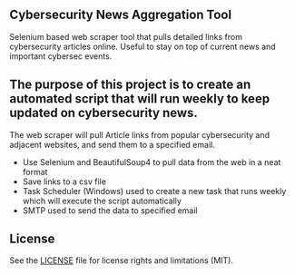 ### 

## Cybersecurity News Aggregation Tool

Selenium based web scraper tool that pulls detailed links from cybersecurity articles online.
Useful to stay on top of current news and important cybersec events.

## The purpose of this project is to create an automated script that will  run weekly to keep updated on cybersecurity news. 

The web scraper will pull Article links from popular cybersecurity and adjacent websites, and send them to a specified email. 

* Use Selenium and BeautifulSoup4 to pull data from the web in a neat format
* Save links to a csv file
* Task Scheduler (Windows) used to create a new task that runs weekly which will execute the script automatically
* SMTP used to send the data to specified email 

## License

See the [LICENSE](LICENSE) file for license rights and limitations (MIT).
